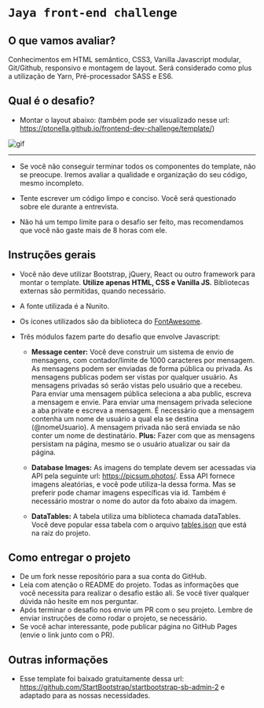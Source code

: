 # `Jaya front-end challenge` 

## O que vamos avaliar?
Conhecimentos em HTML semântico, CSS3, Vanilla Javascript modular, Git/Github, responsivo e montagem de layout. Será considerado como plus a utilização de Yarn, Pré-processador SASS e ES6.

## Qual é o desafio?
- Montar o layout abaixo: (também pode ser visualizado nesse url: https://ptonella.github.io/frontend-dev-challenge/template/)

![gif](http://g.recordit.co/axEz8P89aW.gif)

***

- Se você não conseguir terminar todos os componentes do template, não se preocupe. Iremos avaliar a qualidade e organização do seu código, mesmo incompleto.

- Tente escrever um código limpo e conciso. Você será questionado sobre ele durante a entrevista.

- Não há um tempo limite para o desafio ser feito, mas recomendamos que você não gaste mais de 8 horas com ele.


## Instruções gerais

- Você não deve utilizar Bootstrap, jQuery, React ou outro framework para montar o template. **Utilize apenas HTML, CSS e Vanilla JS.** Bibliotecas externas são permitidas, quando necessário.

- A fonte utilizada é a Nunito.

- Os ícones utilizados são da biblioteca do [FontAwesome](https://fontawesome.com/).

- Três módulos fazem parte do desafio que envolve Javascript:

  - **Message center:** Você deve construir um sistema de envio de mensagens, com contador/limite de 1000 caracteres por mensagem. As mensagens podem ser enviadas de forma pública ou privada. As mensagens publicas podem ser vistas por qualquer usuário. As mensagens privadas só serão vistas pelo usuário que a recebeu. Para enviar uma mensagem pública seleciona a aba public, escreva a mensagem e envie. Para enviar uma mensagem privada selecione a aba private e escreva a mensagem. É necessário que a mensagem contenha um nome de usuário a qual ela se destina (@nomeUsuario). A mensagem privada não será enviada se não conter um nome de destinatário.
**Plus:** Fazer com que as mensagens persistam na página, mesmo se o usuário atualizar ou sair da página.

  - **Database Images:** As imagens do template devem ser acessadas via API pela seguinte url: https://picsum.photos/. Essa API fornece imagens aleatórias, e você pode utiliza-la dessa forma. Mas se preferir pode chamar imagens específicas via id. Também é necessário mostrar o nome do autor da foto abaixo da imagem.

  - **DataTables:** A tabela utiliza uma biblioteca chamada dataTables. Você deve popular essa tabela com o arquivo [tables.json](https://github.com/ptonella/frontend-dev-challenge/blob/master/tables.json) que está na raiz do projeto.


## Como entregar o projeto

- De um fork nesse repositório para a sua conta do GitHub.
- Leia com atenção o README do projeto. Todas as informações que você necessita para realizar o desafio estão ali. Se você tiver qualquer dúvida não hesite em nos perguntar.
- Após terminar o desafio nos envie um PR com o seu projeto. Lembre de enviar instruções de como rodar o projeto, se necessário.
- Se você achar interessante, pode publicar página no GitHub Pages (envie o link junto com o PR).


## Outras informações

- Esse template foi baixado gratuitamente dessa url: https://github.com/StartBootstrap/startbootstrap-sb-admin-2 e adaptado para as nossas necessidades.
